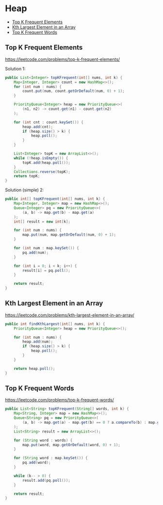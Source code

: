 # Heap

+ [Top K Frequent Elements](#top-k-frequent-elements)
+ [Kth Largest Element in an Array](#kth-largest-element-in-an-array)
+ [Top K Frequent Words](#top-k-frequent-words)

## Top K Frequent Elements

https://leetcode.com/problems/top-k-frequent-elements/

Solution 1:
```java
public List<Integer> topKFrequent(int[] nums, int k) {
    Map<Integer, Integer> count = new HashMap<>();
    for (int num : nums) {
        count.put(num, count.getOrDefault(num, 0) + 1);
    }

    PriorityQueue<Integer> heap = new PriorityQueue<>(
        (n1, n2) -> count.get(n1) - count.get(n2)
    );

    for (int cnt : count.keySet()) {
        heap.add(cnt);
        if (heap.size() > k) {
            heap.poll();
        }
    }

    List<Integer> topK = new ArrayList<>();
    while (!heap.isEmpty()) {
        topK.add(heap.poll());
    }
    Collections.reverse(topK);
    return topK;
}
```

Solution (simple) 2:
```java
public int[] topKFrequent(int[] nums, int k) {
    Map<Integer, Integer> map = new HashMap<>();
    Queue<Integer> pq = new PriorityQueue<>(
        (a, b) -> map.get(b) - map.get(a)
    );
    int[] result = new int[k];

    for (int num : nums) {
        map.put(num, map.getOrDefault(num, 0) + 1);
    }

    for (int num : map.keySet()) {
        pq.add(num);
    } 

    for (int i = 0; i < k; i++) {
        result[i] = pq.poll();
    }

    return result;
}
```

## Kth Largest Element in an Array

https://leetcode.com/problems/kth-largest-element-in-an-array/

```java
public int findKthLargest(int[] nums, int k) {
    PriorityQueue<Integer> heap = new PriorityQueue<>();

    for (int num : nums) {
        heap.add(num);
        if (heap.size() > k) {
            heap.poll();
        }
    }

    return heap.poll();
}
```

## Top K Frequent Words

https://leetcode.com/problems/top-k-frequent-words/

```java
public List<String> topKFrequent(String[] words, int k) {
    Map<String, Integer> map = new HashMap<>();
    Queue<String> pq = new PriorityQueue<>(
        (a, b) -> map.get(a) - map.get(b) == 0 ? a.compareTo(b) : map.get(b) - map.get(a)
    );
    List<String> result = new ArrayList<>();

    for (String word : words) {
        map.put(word, map.getOrDefault(word, 0) + 1);
    }

    for (String word : map.keySet()) {
        pq.add(word);
    }

    while (k-- > 0) {
        result.add(pq.poll());
    }

    return result;
}
```
